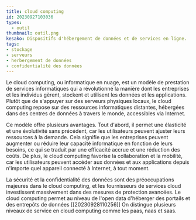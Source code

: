 ```yaml
---
title: cloud computing
id: 20230927103036
types:
  - outil
thumbnail: outil.png
kesako: Dispositifs d'hébergement de données et de services en ligne.
tags:
- stockage
- serveurs
- herbergement de données
- confidentialité des données
---
```



Le cloud computing, ou informatique en nuage, est un modèle de prestation de services informatiques qui a révolutionné la manière dont les entreprises et les individus gèrent, stockent et utilisent les données et les applications. Plutôt que de s'appuyer sur des serveurs physiques locaux, le cloud computing repose sur des ressources informatiques distantes, hébergées dans des centres de données à travers le monde, accessibles via Internet.

Ce modèle offre plusieurs avantages. Tout d'abord, il permet une élasticité et une évolutivité sans précédent, car les utilisateurs peuvent ajuster leurs ressources à la demande. Cela signifie que les entreprises peuvent augmenter ou réduire leur capacité informatique en fonction de leurs besoins, ce qui se traduit par une efficacité accrue et une réduction des coûts. De plus, le cloud computing favorise la collaboration et la mobilité, car les utilisateurs peuvent accéder aux données et aux applications depuis n'importe quel appareil connecté à Internet, à tout moment.

La sécurité et la confidentialité des données sont des préoccupations majeures dans le cloud computing, et les fournisseurs de services cloud investissent massivement dans des mesures de protection avancées.
Le cloud computing permet au niveau de l'open data d'héberger des portails et des entrepôts de données [[20230928110256]]
On distingue plusieurs niveaux de service en cloud computing comme les paas, naas et saas.
